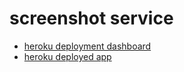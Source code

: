 # screenshot service

- [heroku deployment dashboard](https://dashboard.heroku.com/apps/crvouga-screenshot/activity/builds/1dc86832-fc2f-4887-86f7-b8917710a163)
- [heroku deployed app](https://crvouga-screenshot-service.herokuapp.com/)

